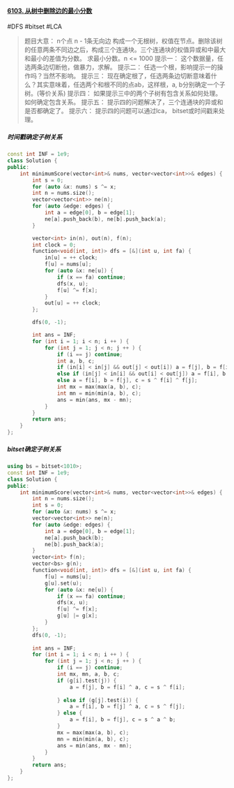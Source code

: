 #### [6103. 从树中删除边的最小分数](https://leetcode.cn/problems/minimum-score-after-removals-on-a-tree/)
#DFS #bitset #LCA 
> 题目大意：
> 	n个点 n - 1条无向边 构成一个无根树，权值在节点。删除该树的任意两条不同边之后，构成三个连通块。三个连通块的权值异或和中最大和最小的差值为分数。
> 	求最小分数。n <= 1000
> 提示一：
> 	这个数据量，任选两条边切断他，做暴力，求解。
> 提示二：
> 	任选一个根，影响提示一的操作吗？当然不影响。
> 提示三：
> 	现在确定根了，任选两条边切断意味着什么？其实意味着，任选两个和根不同的点ab，这样根，a, b分别确定一个子树。(等价关系)
> 提示四：
> 	如果提示三中的两个子树有包含关系如何处理。如何确定包含关系。
> 提示五：
> 	提示四的问题解决了，三个连通块的异或和是否都确定了。
	提示六：
		提示四的问题可以通过lca， bitset或时间戳来处理。
##### 时间戳确定子树关系
~~~c++
const int INF = 1e9;
class Solution {
public:
    int minimumScore(vector<int>& nums, vector<vector<int>>& edges) {
        int s = 0; 
        for (auto &x: nums) s ^= x;
        int n = nums.size(); 
        vector<vector<int>> ne(n);
        for (auto &edge: edges) {
            int a = edge[0], b = edge[1];
            ne[a].push_back(b), ne[b].push_back(a);
        }

        vector<int> in(n), out(n), f(n);
        int clock = 0;
        function<void(int, int)> dfs = [&](int u, int fa) {
            in[u] = ++ clock;
            f[u] = nums[u];
            for (auto &x: ne[u]) {
                if (x == fa) continue;
                dfs(x, u);
                f[u] ^= f[x];
            }
            out[u] = ++ clock;
        };

        dfs(0, -1);

        int ans = INF;
        for (int i = 1; i < n; i ++ ) {
            for (int j = 1; j < n; j ++ ) {
                if (i == j) continue;
                int a, b, c;
                if (in[i] < in[j] && out[j] < out[i]) a = f[j], b = f[i] ^ f[j], c = s ^ f[i];
                else if (in[j] < in[i] && out[i] < out[j]) a = f[i], b = f[i] ^ f[j], c = s ^ f[j];
                else a = f[i], b = f[j], c = s ^ f[i] ^ f[j];
                int mx = max(max(a, b), c);
                int mn = min(min(a, b), c);
                ans = min(ans, mx - mn);
            }
        }
        return ans;
    }
};
~~~

##### bitset确定子树关系 
~~~c++
using bs = bitset<1010>;
const int INF = 1e9;
class Solution {
public:
    int minimumScore(vector<int>& nums, vector<vector<int>>& edges) {
        int n = nums.size(); 
        int s = 0; 
        for (auto &x: nums) s ^= x;
        vector<vector<int>> ne(n);
        for (auto &edge: edges) {
            int a = edge[0], b = edge[1];
            ne[a].push_back(b);
            ne[b].push_back(a);
        }
        vector<int> f(n);
        vector<bs> g(n);
        function<void(int, int)> dfs = [&](int u, int fa) {
            f[u] = nums[u];
            g[u].set(u);
            for (auto &x: ne[u]) {
                if (x == fa) continue;
                dfs(x, u);
                f[u] ^= f[x];
                g[u] |= g[x];
            }
        };
        dfs(0, -1);
        
        int ans = INF;
        for (int i = 1; i < n; i ++ ) {
            for (int j = 1; j < n; j ++ ) {
                if (i == j) continue;
                int mx, mn, a, b, c;
                if (g[i].test(j)) {
                    a = f[j], b = f[i] ^ a, c = s ^ f[i];
                   
                } else if (g[j].test(i)) {
                    a = f[i], b = f[j] ^ a, c = s ^ f[j];
                } else {
                    a = f[i], b = f[j], c = s ^ a ^ b;
                }
                mx = max(max(a, b), c);
                mn = min(min(a, b), c);
                ans = min(ans, mx - mn);
            }
        }
        return ans;
    }
};
~~~
